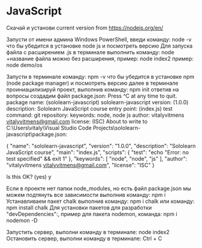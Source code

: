 # JavaScript

Скачай и установи current version from https://nodejs.org/en/

Запусти от имени админа Windows PowerShell, введи команду: node -v
что бы убедится в установке node js и посмотреть версию
Для запуска файла с расширением .js в терминале выполнить команду: node +название файла можно без расширения,
пример: node index2
пример: node demo/os

Запусти в терминале команду: npm -v
что бы убедится в установке npm (node package manager) и посмотреть версию
далее в терминале проиниацилизируй проект, выполнив команду: npm init
ответив на вопросы создадим файл package.json:
Press ^C at any time to quit.
package name: (sololearn-javascript) sololearn-javascript
version: (1.0.0)
description: Sololearn JavaScript course
entry point: (index.js)
test command:
git repository:
keywords: node, node js
author: vitalyvitmens <vitalyvitmens@gmail.com>
license: (ISC)
About to write to C:\Users\vitaly\Visual Studio Code Projects\sololearn-javascript\package.json:

{
"name": "sololearn-javascript",
"version": "1.0.0",
"description": "Sololearn JavaScript course",
"main": "index.js",
"scripts": {
"test": "echo \"Error: no test specified\" && exit 1"
},
"keywords": [
"node",
"node",
"js"
],
"author": "vitalyvitmens <vitalyvitmens@gmail.com>",
"license": "ISC"
}

Is this OK? (yes) y

<!-- TODO: после строки:  "main": "index.js", -->
<!-- TODO: добавь строку: "type": "module", -->

Если в проекте нет папки node_modules, но есть файл package.json мы можем подтянуть все зависимости выполнив команду: npm i
Устанавливаем пакет chalk выполнив команду: npm i chalk
или команду: npm install chalk
Для установки пакетов для разработки "devDependencies":, пример для пакета nodemon, команда: npm i nodemon -D

Запустить сервер, выполни команду в терминале: node index2
Остановить сервер, выполни команду в терминале: Ctrl + C
